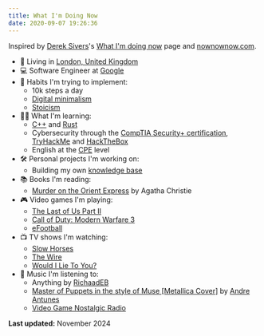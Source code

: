 ```yaml
---
title: What I'm Doing Now
date: 2020-09-07 19:26:36
---
```


Inspired by [Derek Sivers](https://sive.rs/)'s [What I'm doing now](https://sive.rs/now) page and [nownownow.com](https://nownownow.com/about).

- 🏡 Living in [London, United Kingdom](https://goo.gl/maps/Ve4r3ua7dpGJGpCS7)
- 💻 Software Engineer at [Google](https://about.google/)
- 🌱 Habits I'm trying to implement:
  - 10k steps a day
  - [Digital minimalism](https://www.calnewport.com/books/digital-minimalism/)
  - [Stoicism](https://dailystoic.com/)
- 👨‍🎓 What I'm learning:
  - [C++](https://www.cplusplus.com/) and [Rust](https://www.rust-lang.org/)
  - Cybersecurity through the [CompTIA Security+ certification](https://www.comptia.org/certifications/security), [TryHackMe](https://tryhackme.com/) and [HackTheBox](https://www.hackthebox.com/)
  - English at the [CPE](https://www.cambridgeenglish.org/exams-and-tests/proficiency/) level
- 🛠️ Personal projects I'm working on:
  - Building my own [knowledge base](https://cianciustyles.gitbook.io/everything-i-know/)
- 📚 Books I'm reading:
  - [Murder on the Orient Express](https://www.amazon.co.uk/Assassinio-sullOrient-Express-Agatha-Christie/dp/8804679387) by Agatha Christie
- 🎮 Video games I'm playing:
  - [The Last of Us Part II](https://www.playstation.com/en-gb/games/the-last-of-us-part-ii/)
  - [Call of Duty: Modern Warfare 3](https://www.activision.com/games/call-of-duty/call-of-duty-mw3)
  - [eFootball](https://www.konami.com/efootball/en/)
- 📺 TV shows I'm watching:
  - [Slow Horses](https://tv.apple.com/gb/show/slow-horses/umc.cmc.2szz3fdt71tl1ulnbp8utgq5o)
  - [The Wire](https://www.hbo.com/the-wire)
  - [Would I Lie To You?](https://www.bbc.co.uk/programmes/b007r3n8)
- 🎵 Music I'm listening to:
  - Anything by [RichaadEB](https://www.youtube.com/channel/UCPM1bCbT-dVAHAEIpUUpVLQ)
  - [Master of Puppets in the style of Muse [Metallica Cover]](https://www.youtube.com/watch?v=OhqzH_ALzZ4) by [Andre Antunes](https://www.youtube.com/@AndreAntunesofficial)
  - [Video Game Nostalgic Radio](https://www.youtube.com/watch?v=s6SB2dq51Gw)

**Last updated:** November 2024
